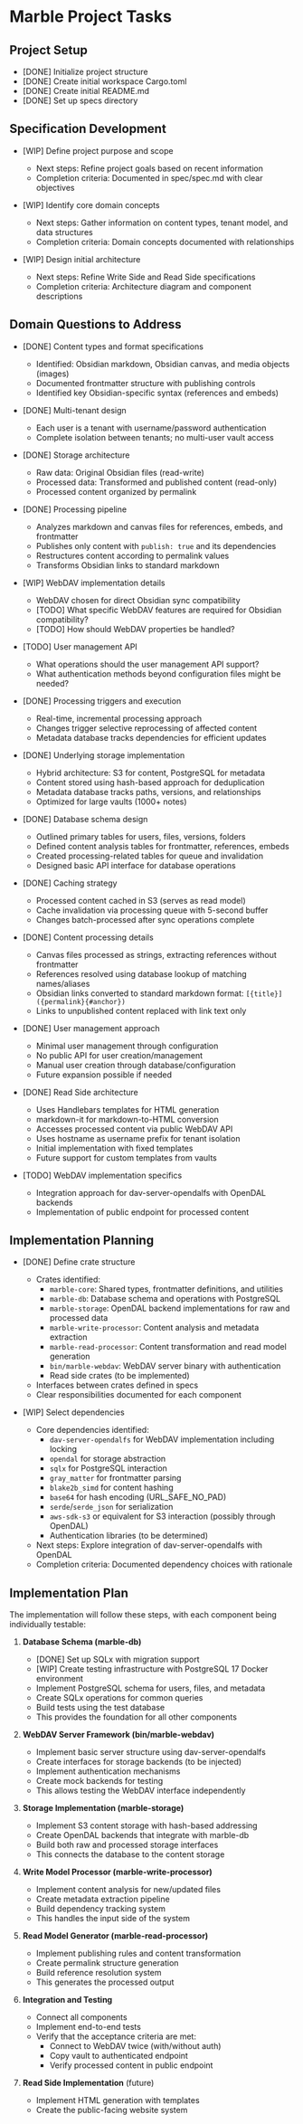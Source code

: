 # Marble Project Tasks

## Project Setup

- [DONE] Initialize project structure
- [DONE] Create initial workspace Cargo.toml
- [DONE] Create initial README.md
- [DONE] Set up specs directory

## Specification Development

- [WIP] Define project purpose and scope
  - Next steps: Refine project goals based on recent information
  - Completion criteria: Documented in spec/spec.md with clear objectives

- [WIP] Identify core domain concepts
  - Next steps: Gather information on content types, tenant model, and data structures
  - Completion criteria: Domain concepts documented with relationships

- [WIP] Design initial architecture
  - Next steps: Refine Write Side and Read Side specifications
  - Completion criteria: Architecture diagram and component descriptions

## Domain Questions to Address

- [DONE] Content types and format specifications
  - Identified: Obsidian markdown, Obsidian canvas, and media objects (images)
  - Documented frontmatter structure with publishing controls
  - Identified key Obsidian-specific syntax (references and embeds)

- [DONE] Multi-tenant design
  - Each user is a tenant with username/password authentication
  - Complete isolation between tenants; no multi-user vault access

- [DONE] Storage architecture
  - Raw data: Original Obsidian files (read-write)
  - Processed data: Transformed and published content (read-only)
  - Processed content organized by permalink

- [DONE] Processing pipeline
  - Analyzes markdown and canvas files for references, embeds, and frontmatter
  - Publishes only content with `publish: true` and its dependencies
  - Restructures content according to permalink values
  - Transforms Obsidian links to standard markdown

- [WIP] WebDAV implementation details
  - WebDAV chosen for direct Obsidian sync compatibility
  - [TODO] What specific WebDAV features are required for Obsidian compatibility?
  - [TODO] How should WebDAV properties be handled?

- [TODO] User management API
  - What operations should the user management API support?
  - What authentication methods beyond configuration files might be needed?

- [DONE] Processing triggers and execution
  - Real-time, incremental processing approach
  - Changes trigger selective reprocessing of affected content
  - Metadata database tracks dependencies for efficient updates

- [DONE] Underlying storage implementation
  - Hybrid architecture: S3 for content, PostgreSQL for metadata
  - Content stored using hash-based approach for deduplication
  - Metadata database tracks paths, versions, and relationships
  - Optimized for large vaults (1000+ notes)

- [DONE] Database schema design
  - Outlined primary tables for users, files, versions, folders
  - Defined content analysis tables for frontmatter, references, embeds
  - Created processing-related tables for queue and invalidation
  - Designed basic API interface for database operations

- [DONE] Caching strategy
  - Processed content cached in S3 (serves as read model)
  - Cache invalidation via processing queue with 5-second buffer
  - Changes batch-processed after sync operations complete

- [DONE] Content processing details
  - Canvas files processed as strings, extracting references without frontmatter
  - References resolved using database lookup of matching names/aliases
  - Obsidian links converted to standard markdown format: `[{title}]({permalink}{#anchor})`
  - Links to unpublished content replaced with link text only

- [DONE] User management approach
  - Minimal user management through configuration
  - No public API for user creation/management
  - Manual user creation through database/configuration
  - Future expansion possible if needed

- [DONE] Read Side architecture
  - Uses Handlebars templates for HTML generation
  - markdown-it for markdown-to-HTML conversion
  - Accesses processed content via public WebDAV API
  - Uses hostname as username prefix for tenant isolation
  - Initial implementation with fixed templates
  - Future support for custom templates from vaults

- [TODO] WebDAV implementation specifics
  - Integration approach for dav-server-opendalfs with OpenDAL backends
  - Implementation of public endpoint for processed content

## Implementation Planning

- [DONE] Define crate structure
  - Crates identified:
    - `marble-core`: Shared types, frontmatter definitions, and utilities
    - `marble-db`: Database schema and operations with PostgreSQL
    - `marble-storage`: OpenDAL backend implementations for raw and processed data
    - `marble-write-processor`: Content analysis and metadata extraction
    - `marble-read-processor`: Content transformation and read model generation
    - `bin/marble-webdav`: WebDAV server binary with authentication
    - Read side crates (to be implemented)
  - Interfaces between crates defined in specs
  - Clear responsibilities documented for each component

- [WIP] Select dependencies
  - Core dependencies identified:
    - `dav-server-opendalfs` for WebDAV implementation including locking
    - `opendal` for storage abstraction
    - `sqlx` for PostgreSQL interaction
    - `gray_matter` for frontmatter parsing
    - `blake2b_simd` for content hashing
    - `base64` for hash encoding (URL_SAFE_NO_PAD)
    - `serde`/`serde_json` for serialization
    - `aws-sdk-s3` or equivalent for S3 interaction (possibly through OpenDAL)
    - Authentication libraries (to be determined)
  - Next steps: Explore integration of dav-server-opendalfs with OpenDAL
  - Completion criteria: Documented dependency choices with rationale

## Implementation Plan

The implementation will follow these steps, with each component being individually testable:

1. **Database Schema (marble-db)**
   - [DONE] Set up SQLx with migration support
   - [WIP] Create testing infrastructure with PostgreSQL 17 Docker environment
   - Implement PostgreSQL schema for users, files, and metadata
   - Create SQLx operations for common queries
   - Build tests using the test database
   - This provides the foundation for all other components

2. **WebDAV Server Framework (bin/marble-webdav)**
   - Implement basic server structure using dav-server-opendalfs
   - Create interfaces for storage backends (to be injected)
   - Implement authentication mechanisms
   - Create mock backends for testing
   - This allows testing the WebDAV interface independently

3. **Storage Implementation (marble-storage)**
   - Implement S3 content storage with hash-based addressing
   - Create OpenDAL backends that integrate with marble-db
   - Build both raw and processed storage interfaces
   - This connects the database to the content storage

4. **Write Model Processor (marble-write-processor)**
   - Implement content analysis for new/updated files
   - Create metadata extraction pipeline
   - Build dependency tracking system
   - This handles the input side of the system

5. **Read Model Generator (marble-read-processor)**
   - Implement publishing rules and content transformation
   - Create permalink structure generation
   - Build reference resolution system
   - This generates the processed output

6. **Integration and Testing**
   - Connect all components
   - Implement end-to-end tests
   - Verify that the acceptance criteria are met:
     - Connect to WebDAV twice (with/without auth)
     - Copy vault to authenticated endpoint
     - Verify processed content in public endpoint

7. **Read Side Implementation** (future)
   - Implement HTML generation with templates
   - Create the public-facing website system
